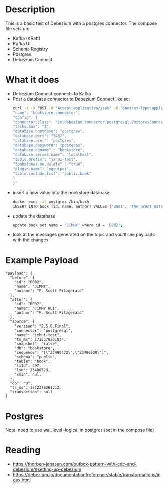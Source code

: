 # Description

This is a basic test of Debezium with a postgres connector. The compose file sets up:

- Kafka (KRaft)
- Kafka UI
- Schema Registry
- Postgres
- Debezium Connect

# What it does

- Debezium Connect connects to Kafka
- Post a database connector to Debezium Connect like so:
  ```bash
  curl -i -X POST -H "Accept:application/json" -H "Content-Type:application/json" localhost:8083/connectors/ -d '{
  "name": "bookstore-connector",
  "config": {
  "connector.class": "io.debezium.connector.postgresql.PostgresConnector",
  "tasks.max": "1",
  "database.hostname": "postgres",
  "database.port": "5432",
  "database.user": "postgres",
  "database.password": "postgres",
  "database.dbname" : "bookstore",
  "database.server.name": "localhost",
  "topic.prefix": "jxhui-test",
  "tombstones.on.delete" : "true",
  "plugin.name": "pgoutput",
  "table.include.list": "public.book"
  }
  }'
  ```
- insert a new value into the bookstore database
  ```bash
  docker exec -it postgres /bin/bash
  INSERT INTO book (id, name, author) VALUES ('B001', 'The Great Gatsby', 'F. Scott Fitzgerald');
  ```
- update the database
  ```bash
  update book set name = 'JIMMY' where id = 'B002';
  ```
- look at the messages generated on the topic and you'll see payloads with the changes

# Example Payload

```
"payload": {
  "before": {
    "id": "B002",
    "name": "JIMMY",
    "author": "F. Scott Fitzgerald"
  },
  "after": {
    "id": "B002",
    "name": "JIMMY HUI",
    "author": "F. Scott Fitzgerald"
  },
  "source": {
    "version": "2.5.0.Final",
    "connector": "postgresql",
    "name": "jxhui-test",
    "ts_ms": 1712378261034,
    "snapshot": "false",
    "db": "bookstore",
    "sequence": "[\"23480472\",\"23480528\"]",
    "schema": "public",
    "table": "book",
    "txId": 497,
    "lsn": 23480528,
    "xmin": null
  },
  "op": "u",
  "ts_ms": 1712378261312,
  "transaction": null
}
```

# Postgres

Note: need to use wal_level=logical in postgres (set in the compose file)

# Reading

- https://thorben-janssen.com/outbox-pattern-with-cdc-and-debezium/#setting-up-debezium
- https://debezium.io/documentation/reference/stable/transformations/index.html
